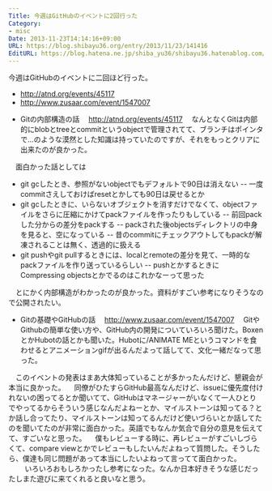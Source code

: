 ```yaml
---
Title: 今週はGitHubのイベントに2回行った
Category:
- misc
Date: 2013-11-23T14:14:16+09:00
URL: https://blog.shibayu36.org/entry/2013/11/23/141416
EditURL: https://blog.hatena.ne.jp/shiba_yu36/shibayu36.hatenablog.com/atom/entry/12921228815712980086
---
```


今週はGitHubのイベントに二回ほど行った。

- http://atnd.org/events/45117
- http://www.zusaar.com/event/1547007

* Gitの内部構造の話
　http://atnd.org/events/45117
　なんとなくGitは内部的にblobとtreeとcommitというobjectで管理されてて、ブランチはポインタで...のような漠然とした知識は持っていたのですが、それをもっとクリアに出来たのが良かった。

　面白かった話としては
- git gcしたとき、参照がないobjectでもデフォルトで90日は消えない
-- 一度commitさえしておけばresetとかしても90日は戻せるとか
- git gcしたときに、いらないオブジェクトを消すだけでなくて、objectファイルをさらに圧縮にかけてpackファイルを作ったりもしている
-- 前回packした分からの差分をpackする
-- packされた後objectsディレクトリの中身を見ると、空になっている
-- 昔のcommitにチェックアウトしてもpackが解凍されることは無く、透過的に扱える
- git pushやgit pullするときには、localとremoteの差分を見て、一時的なpackファイルを作り送っているらしい
-- pushとかするときにCompressing objectsとかでるのはこれかなーって思った

　とにかく内部構造がわかったのが良かった。資料がすごい参考になりそうなので公開されたい。

* Gitの基礎やGitHubの話
　http://www.zusaar.com/event/1547007
　GitやGithubの簡単な使い方や、GitHub内の開発についていろいろ聞けた。BoxenとかHubotの話とかも聞いた。Hubotに/ANIMATE MEというコマンドを食わせるとアニメーションgifが出るんだよって話してて、文化一緒だなって思った。

　このイベントの発表はまあ大体知っていることが多かったんだけど、懇親会が本当に良かった。
　同僚がひたすらGitHub最高なんだけど、issueに優先度付けれないの困ってるとか聞いてて、GitHubはマネージャーがいなくて一人ひとりでやってるからそういう感じなんだよねーとか、マイルストーンは知ってる？とか話し合ってたり、マイルストーンは知ってるんだけど使いづらいとか話してたのを聞いてたのが非常に面白かった。英語でもなんか気合で自分の意見を伝えてて、すごいなと思った。
　僕もレビューする時に、再レビューがすごいしづらくて、compare viewとかでレビューもしたいんだよねって質問した。そうしたら、僕達も同じ問題があって本当にしたいよねって言ってて面白かった。
　
　いろいろおもしろかったし参考になった。なんか日本好きそうな感じだったしまた遊びに来てくれると良いなと思う。
